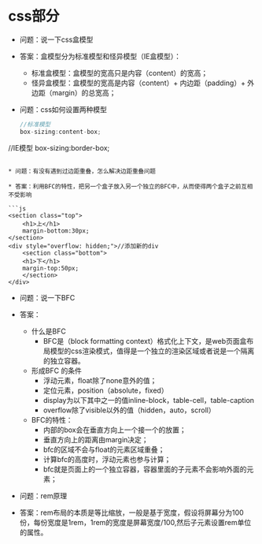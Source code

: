 # css部分

* 问题：说一下css盒模型

* 答案：盒模型分为标准模型和怪异模型（IE盒模型）：
  * 标准盒模型：盒模型的宽高只是内容（content）的宽高；
  * 怪异盒模型：盒模型的宽高是内容（content）+ 内边距（padding）+ 外边距（margin）的总宽高；
  
* 问题：css如何设置两种模型

  ```js
  //标准模型
  box-sizing:content-box;
//IE模型
  box-sizing:border-box;
  ```
  
* 问题：有没有遇到过边距重叠，怎么解决边距重叠问题
  
* 答案：利用BFC的特性，把另一个盒子放入另一个独立的BFC中，从而使得两个盒子之前互相不受影响
  
  ```js
  <section class="top">
      <h1>上</h1>
      margin-bottom:30px;
  </section>
  <div style="overflow: hidden;">//添加新的div
      <section class="bottom">
      <h1>下</h1>
      margin-top:50px;
      </section>
  </div>
  ```
  
* 问题：说一下BFC

* 答案：
  * 什么是BFC
    * BFC是（block formatting context）格式化上下文，是web页面盒布局模型的css渲染模式，值得是一个独立的渲染区域或者说是一个隔离的独立容器。
  * 形成BFC 的条件
    *  浮动元素，float除了none意外的值；
    * 定位元素，position（absolute，fixed）
    * display为以下其中之一的值inline-block，table-cell，table-caption
    * overflow除了visible以外的值（hidden，auto，scroll）
  * BFC的特性：
    *	内部的box会在垂直方向上一个接一个的放置；
    *	垂直方向上的距离由margin决定；
    *	bfc的区域不会与float的元素区域重叠；
    *	计算bfc的高度时，浮动元素也参与计算；
    *	bfc就是页面上的一个独立容器，容器里面的子元素不会影响外面的元素；
  
* 问题：rem原理

*	答案：rem布局的本质是等比缩放，一般是基于宽度，假设将屏幕分为100份，每份宽度是1rem，1rem的宽度是屏幕宽度/100,然后子元素设置rem单位的属性。

